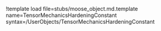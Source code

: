 !template load file=stubs/moose_object.md.template name=TensorMechanicsHardeningConstant syntax=/UserObjects/TensorMechanicsHardeningConstant